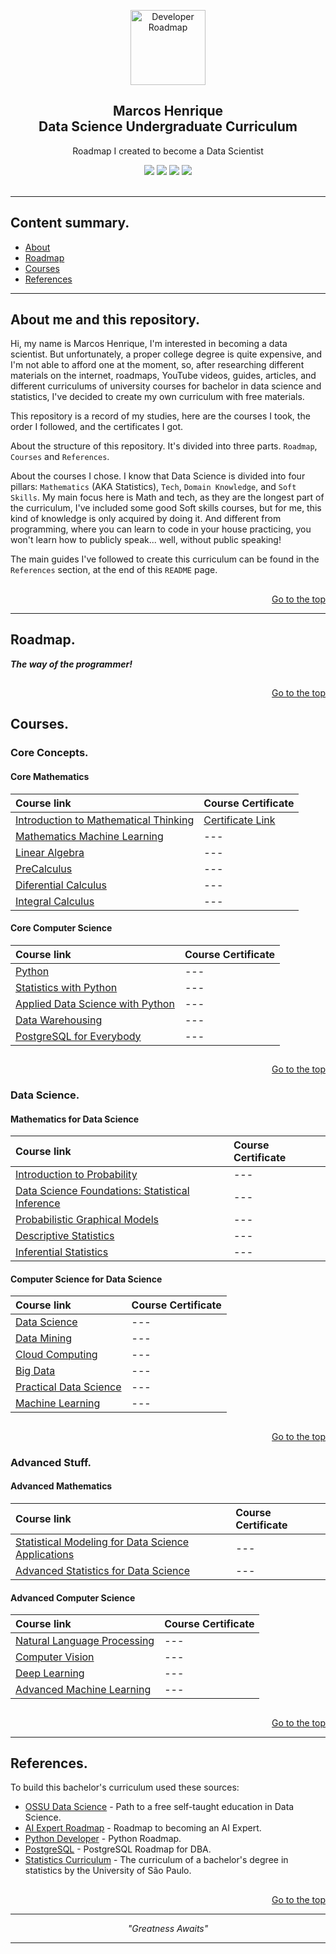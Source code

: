 <!-- 
Essas Tgas são mais para mim me achar enquanto estiver editando esse arquivo.

Cabeçalho da página.
 -->

<p align="center">
  <a href="https://github.com/marcoshsq/My_Degree_in_Data_Science">
    <img src="https://mohdsaberi.net/img/icon/ds.png" alt="Developer Roadmap" width="120" height="120">
  </a>
</p>
  <h2 align="center">Marcos Henrique<br>Data Science Undergraduate Curriculum</h2>
  <p align="center">Roadmap I created to become a Data Scientist</p>
 <div align="center"> 
  <a href="https://twitter.com/marcoshsq" target="_blank"><img src="https://img.shields.io/badge/Twitter-1DA1F2?style=for-the-badge&logo=twitter&logoColor=white" target="_blank"></a>
  <a href="https://www.linkedin.com/in/marcoshsq/" target="_blank"><img src="https://img.shields.io/badge/-LinkedIn-%230077B5?style=for-the-badge&logo=linkedin&logoColor=white" target="_blank"></a> 
  <a href="https://medium.com/@marcoshsq" target="_blank"><img src="https://img.shields.io/badge/Medium-12100E?style=for-the-badge&logo=medium&logoColor=white" target="_blank"></a> 
  <a href="https://www.kaggle.com/marcoshsq" target="_blank"><img src="https://img.shields.io/badge/Kaggle-20BEFF?style=for-the-badge&logo=Kaggle&logoColor=white" target="_blank"></a>
</div>
<br>

<!-- 
Fim da seção cabeçalho.
-->
 
---

## Content summary.

- [About](https://github.com/marcoshsq/My_Degree_in_Data_Science#about-me-and-this-repository)
- [Roadmap](https://github.com/marcoshsq/My_Degree_in_Data_Science#roadmap)
- [Courses](https://github.com/marcoshsq/My_Degree_in_Data_Science#courses)
- [References](https://github.com/marcoshsq/My_Degree_in_Data_Science#references)

---

<!-- 
Seção sobre.
-->

## About me and this repository.

Hi, my name is Marcos Henrique, I'm interested in becoming a data scientist. But unfortunately, a proper college degree is quite expensive, and I'm not able to afford one at the moment, so, after researching different materials on the internet, roadmaps, YouTube videos, guides, articles, and different curriculums of university courses for bachelor in data science and statistics, I've decided to create my own curriculum with free materials.

This repository is a record of my studies, here are the courses I took, the order I followed, and the certificates I got.

About the structure of this repository. It's divided into three parts. ``Roadmap``, ``Courses`` and ``References``.

About the courses I chose. I know that Data Science is divided into four pillars: ``Mathematics`` (AKA Statistics), ``Tech``, ``Domain Knowledge``, and ``Soft Skills``. My main focus here is Math and tech, as they are the longest part of the curriculum, I've included some good Soft skills courses, but for me, this kind of knowledge is only acquired by doing it. And different from programming, where you can learn to code in your house practicing, you won't learn how to publicly speak... well, without public speaking!

The main guides I've followed to create this curriculum can be found in the ``References`` section, at the end of this ``README`` page.

##
<div align="right">
	
[Go to the top](https://github.com/marcoshsq/My_Degree_in_Data_Science#marcos-henriquedata-science-undergraduate-curriculum)
	
</div>

<!-- 
Fim da seção sobre.
-->

---

## Roadmap.

***The way of the programmer!***

##
<div align="right">
	
[Go to the top](https://github.com/marcoshsq/My_Degree_in_Data_Science#marcos-henriquedata-science-undergraduate-curriculum)
	
</div>

##

<!--Listar os cursos aqui u.u-->

## Courses. 

<!--Introdução-->

### Core Concepts.

#### Core Mathematics

Course link | Course Certificate
:-- | :--
[Introduction to Mathematical Thinking](https://www.coursera.org/learn/mathematical-thinking) | [Certificate Link](https://coursera.org/share/ea8bc5ad902c2c057788fa8b7e4192a5)
[Mathematics Machine Learning](https://www.coursera.org/specializations/mathematics-machine-learning) | ---
[Linear Algebra](https://ocw.mit.edu/courses/18-06sc-linear-algebra-fall-2011/) | ---
[PreCalculus](https://www.coursera.org/specializations/precalculus-data-modelling) | ---
[Diferential Calculus](https://www.coursera.org/specializations/differential-calculus-data-modeling) | ---
[Integral Calculus](https://www.coursera.org/specializations/integral-calculus-data-modeling) | ---

#### Core Computer Science

Course link | Course Certificate
:-- | :--
[Python](https://www.coursera.org/specializations/python) | ---
[Statistics with Python](https://www.coursera.org/specializations/statistics-with-python) | ---
[Applied Data Science with Python](https://www.coursera.org/specializations/data-science-python) | ---
[Data Warehousing](https://www.coursera.org/specializations/data-warehousing) | ---
[PostgreSQL for Everybody](https://www.coursera.org/specializations/postgresql-for-everybody) | ---


##

<div align="right">
	
[Go to the top](https://github.com/marcoshsq/My_Degree_in_Data_Science#marcos-henriquedata-science-undergraduate-curriculum)
	
</div>

<!--Intermediário-->

### Data Science.

#### Mathematics for Data Science

Course link | Course Certificate
:-- | :--
[Introduction to Probability](https://www.coursera.org/learn/introductiontoprobability) | ---
[Data Science Foundations: Statistical Inference](https://www.coursera.org/specializations/statistical-inference-for-data-science-applications) | ---
[Probabilistic Graphical Models](https://www.coursera.org/specializations/probabilistic-graphical-models) | ---
[Descriptive Statistics](https://www.udacity.com/course/intro-to-descriptive-statistics--ud827) | ---
[Inferential Statistics](https://www.udacity.com/course/intro-to-inferential-statistics--ud201) | ---

#### Computer Science for Data Science

Course link | Course Certificate
:-- | :--
[Data Science](https://www.coursera.org/specializations/jhu-data-science) | ---
[Data Mining](https://www.coursera.org/specializations/data-mining) | ---
[Cloud Computing](https://www.coursera.org/specializations/cloud-computing) | ---
[Big Data](https://www.coursera.org/specializations/big-data) | ---
[Practical Data Science](https://www.coursera.org/specializations/practical-data-science) | ---
[Machine Learning](https://www.coursera.org/learn/machine-learning) | ---

##

<div align="right">
	
[Go to the top](https://github.com/marcoshsq/My_Degree_in_Data_Science#marcos-henriquedata-science-undergraduate-curriculum)
	
</div>

<!--Avançado-->

### Advanced Stuff.

#### Advanced Mathematics

Course link | Course Certificate
:-- | :--
[Statistical Modeling for Data Science Applications](https://www.coursera.org/specializations/statistical-modeling-for-data-science-applications) | ---
[Advanced Statistics for Data Science](https://www.coursera.org/specializations/advanced-statistics-data-science) | ---

#### Advanced Computer Science

Course link | Course Certificate
:-- | :--
[Natural Language Processing](https://www.coursera.org/specializations/natural-language-processing) | ---
[Computer Vision](https://www.coursera.org/specializations/firstprinciplesofcomputervision) | ---
[Deep Learning](https://www.coursera.org/specializations/deep-learning) | ---
[Advanced Machine Learning](https://www.coursera.org/specializations/advanced-machine-learning-tensorflow-gcp) | ---

##

<div align="right">
	
[Go to the top](https://github.com/marcoshsq/My_Degree_in_Data_Science#marcos-henriquedata-science-undergraduate-curriculum)
	
</div>

<!--Fim da Parte Cursos-->

---

## References.

To build this bachelor's curriculum used these sources:

- [OSSU Data Science](https://github.com/ossu/data-science#introduction-to-data-science) - Path to a free self-taught education in Data Science.
- [AI Expert Roadmap](https://i.am.ai/roadmap/#data-science-roadmap) - Roadmap to becoming an AI Expert.
- [Python Developer](https://roadmap.sh/python) - Python Roadmap.
- [PostgreSQL](https://roadmap.sh/postgresql-dba) - PostgreSQL Roadmap for DBA.
- [Statistics Curriculum](https://uspdigital.usp.br/jupiterweb/listarGradeCurricular?codcg=55&codcur=55070&codhab=4&tipo=V) - The curriculum of a bachelor's degree in statistics by the University of São Paulo.

##

<div align="right">
	
[Go to the top](https://github.com/marcoshsq/My_Degree_in_Data_Science#marcos-henriquedata-science-undergraduate-curriculum)
	
</div>

---
	
<p align="center">
	<i>"Greatness Awaits"</i>
</p>

---
